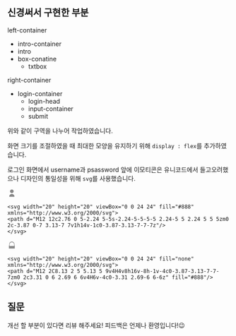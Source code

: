 ## 신경써서 구현한 부분
left-container
- intro-container
- intro
- box-conatine
    + txtbox

right-container
- login-container
    + login-head
    + input-container
    + submit

위와 같이 구역을 나누어 작업하였습니다.


화면 크기를 조절하였을 때 최대한 모양을 유지하기 위해 `display : flex`를 추가하였습니다.

로그인 화면에서 username과 psassword 앞에 이모티콘은 유니코드에서 들고오려했으나 디자인의 통일성을 위해 `svg`를 사용했습니다.

<svg width="20" height="20" viewBox="0 0 24 24" fill="#888" xmlns="http://www.w3.org/2000/svg">
<path d="M12 12c2.76 0 5-2.24 5-5s-2.24-5-5-5-5 2.24-5 5 2.24 5 5 5zm0 2c-3.87 0-7 3.13-7 7v1h14v-1c0-3.87-3.13-7-7-7z"/>
</svg>

```
<svg width="20" height="20" viewBox="0 0 24 24" fill="#888" xmlns="http://www.w3.org/2000/svg">
<path d="M12 12c2.76 0 5-2.24 5-5s-2.24-5-5-5-5 2.24-5 5 2.24 5 5 5zm0 2c-3.87 0-7 3.13-7 7v1h14v-1c0-3.87-3.13-7-7-7z"/>
</svg>
```

<svg width="20" height="20" viewBox="0 0 24 24" fill="none" xmlns="http://www.w3.org/2000/svg">
<path d="M12 2C8.13 2 5 5.13 5 9v4H4v8h16v-8h-1v-4c0-3.87-3.13-7-7-7zm0 2c3.31 0 6 2.69 6 6v4H6v-4c0-3.31 2.69-6 6-6z" fill="#888"/>
</svg>

```
<svg width="20" height="20" viewBox="0 0 24 24" fill="none" xmlns="http://www.w3.org/2000/svg">
<path d="M12 2C8.13 2 5 5.13 5 9v4H4v8h16v-8h-1v-4c0-3.87-3.13-7-7-7zm0 2c3.31 0 6 2.69 6 6v4H6v-4c0-3.31 2.69-6 6-6z" fill="#888"/>
</svg>
```



## 질문
개선 할 부분이 있다면 리뷰 해주세요!
피드백은 언제나 환영입니다!😉